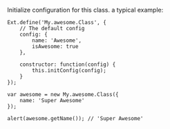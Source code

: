 Initialize configuration for this class. a typical example:

    Ext.define('My.awesome.Class', {
        // The default config
        config: {
            name: 'Awesome',
            isAwesome: true
        },

        constructor: function(config) {
            this.initConfig(config);
        }
    });

    var awesome = new My.awesome.Class({
        name: 'Super Awesome'
    });

    alert(awesome.getName()); // 'Super Awesome'
